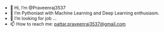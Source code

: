 - 👋 Hi, I’m @Praveenraj3537
- 🌱 I’m Pythoniast with Machine Learning and Deep Learning enthusiasm.
- 👀 I’m looking for job  ...
- 📫 How to reach me: pattar.praveenraj3537@gmail.com 

<!---
Praveenraj3537/Praveenraj3537 is a ✨ special ✨ repository because its `README.md` (this file) appears on your GitHub profile.
You can click the Preview link to take a look at your changes.
--->
